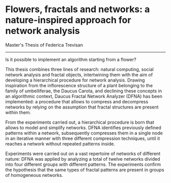 # Flowers, fractals and networks: a nature-inspired approach for network analysis
Master's Thesis of Federica Trevisan
***

Is it possible to implement an algorithm starting from a flower?

This thesis combines three lines of research: natural computing, social network analysis and fractal objects, intertwining them with the aim of developing a hierarchical procedure for network analysis. Drawing inspiration from the inflorescence structure of a plant belonging to the family of umbelliferae, the Daucus Carota, and declining these concepts in an algorithmic context, Daucus Fractal Network Analyzer (DFNA) has been implemented: a procedure that allows to compress and decompress networks by relying on the assumption that fractal structures are present within them.

From the experiments carried out, a hierarchical procedure is born that allows to model and simplify networks. DFNA identifies previously defined patterns within a network, subsequently compresses them in a single node in an iterative manner with three different compression techniques, until it reaches a network without repeated patterns inside.

Experiments were carried out on a vast repertoire of networks of different nature: DFNA was applied by analyzing a total of twelve networks divided into four different groups with different patterns. The experiments confirm the hypothesis that the same types of fractal patterns are present in groups of homogeneous networks.

